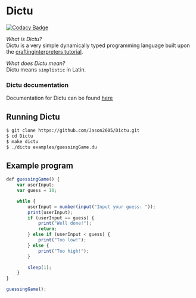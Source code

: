 # Dictu

[![Codacy Badge](https://api.codacy.com/project/badge/Grade/ab84059049bd4ba7b7b8c1fcfaac4ea5)](https://app.codacy.com/manual/jasonhall96686/Dictu?utm_source=github.com&utm_medium=referral&utm_content=Jason2605/Dictu&utm_campaign=Badge_Grade_Dashboard)

*What is Dictu?*  
Dictu is a very simple dynamically typed programming language 
built upon the [craftinginterpreters tutorial](http://www.craftinginterpreters.com/contents.html).

*What does Dictu mean?*  
Dictu means `simplistic` in Latin.

### Dictu documentation
Documentation for Dictu can be found [here](https://jason2605.github.io/Dictu/)

## Running Dictu
```bash
$ git clone https://github.com/Jason2605/Dictu.git
$ cd Dictu
$ make dictu
$ ./dictu examples/guessingGame.du
```

## Example program
```js
def guessingGame() {
    var userInput;
    var guess = 10;

    while {
        userInput = number(input("Input your guess: "));
        print(userInput);
        if (userInput == guess) {
            print("Well done!");
            return;
        } else if (userInput < guess) {
            print("Too low!");
        } else {
            print("Too high!");
        }

        sleep(1);
    }
}

guessingGame();
```
